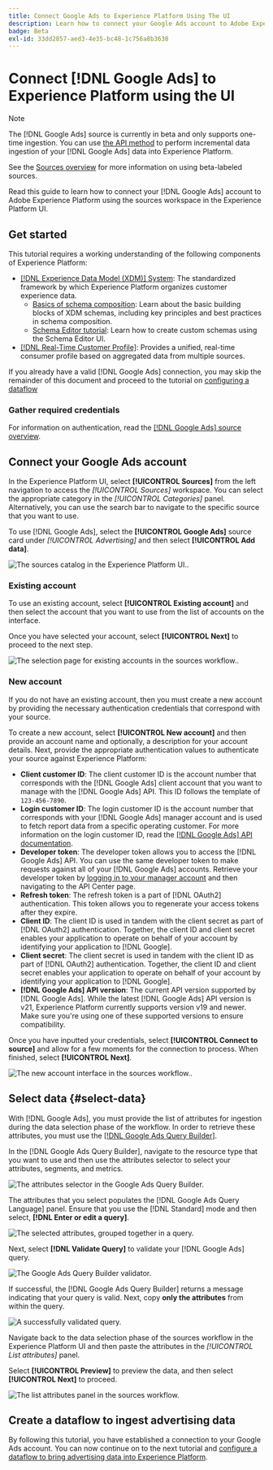 ```yaml
---
title: Connect Google Ads to Experience Platform Using The UI
description: Learn how to connect your Google Ads account to Adobe Experience Platform in the UI.
badge: Beta
exl-id: 33dd2857-aed3-4e35-bc48-1c756a8b3638
---
```

# Connect [!DNL Google Ads] to Experience Platform using the UI

>[!NOTE]
>
> The [!DNL Google Ads] source is currently in beta and only supports one-time ingestion. You can use [the API method](../../../api/create/advertising/ads.md) to perform incremental data ingestion of your [!DNL Google Ads] data into Experience Platform.
>
>See the [Sources overview](../../../../home.md#terms-and-conditions) for more information on using beta-labeled sources.

Read this guide to learn how to connect your [!DNL Google Ads] account to Adobe Experience Platform using the sources workspace in the Experience Platform UI.

## Get started

This tutorial requires a working understanding of the following components of Experience Platform:

* [[!DNL Experience Data Model (XDM)] System](../../../../../xdm/home.md): The standardized framework by which Experience Platform organizes customer experience data.
  * [Basics of schema composition](../../../../../xdm/schema/composition.md): Learn about the basic building blocks of XDM schemas, including key principles and best practices in schema composition.
  * [Schema Editor tutorial](../../../../../xdm/tutorials/create-schema-ui.md): Learn how to create custom schemas using the Schema Editor UI.
* [[!DNL Real-Time Customer Profile]](../../../../../profile/home.md): Provides a unified, real-time consumer profile based on aggregated data from multiple sources.

If you already have a valid [!DNL Google Ads] connection, you may skip the remainder of this document and proceed to the tutorial on [configuring a dataflow](../../dataflow/advertising.md)

### Gather required credentials

For information on authentication, read the [[!DNL Google Ads] source overview](../../../../connectors/advertising/ads.md).

## Connect your Google Ads account

In the Experience Platform UI, select **[!UICONTROL Sources]** from the left navigation to access the *[!UICONTROL Sources]* workspace. You can select the appropriate category in the *[!UICONTROL Categories]* panel. Alternatively, you can use the search bar to navigate to the specific source that you want to use.

To use [!DNL Google Ads], select the **[!UICONTROL Google Ads]** source card under *[!UICONTROL Advertising]* and then select **[!UICONTROL Add data]**.

![The sources catalog in the Experience Platform UI.](../../../../images/tutorials/create/ads/catalog.png).

### Existing account

To use an existing account, select **[!UICONTROL Existing account]** and then select the account that you want to use from the list of accounts on the interface.

Once you have selected your account, select **[!UICONTROL Next]** to proceed to the next step.

![The selection page for existing accounts in the sources workflow.](../../../../images/tutorials/create/ads/existing.png).

### New account

If you do not have an existing account, then you must create a new account by providing the necessary authentication credentials that correspond with your source.

To create a new account, select **[!UICONTROL New account]** and then provide an account name and optionally, a description for your account details. Next, provide the appropriate authentication values to authenticate your source against Experience Platform:

* **Client customer ID**: The client customer ID is the account number that  corresponds with the [!DNL Google Ads] client account that you want to manage with the [!DNL Google Ads] API. This ID follows the template of `123-456-7890`.
* **Login customer ID**: The login customer ID is the account number that corresponds with your [!DNL Google Ads] manager account and is used to fetch report data from a specific operating customer. For more information on the login customer ID, read the [[!DNL Google Ads] API documentation](https://developers.google.com/search-ads/reporting/concepts/login-customer-id).
* **Developer token**: The developer token allows you to access the [!DNL Google Ads] API. You can use the same developer token to make requests against all of your [!DNL Google Ads] accounts. Retrieve your developer token by [logging in to your manager account](https://ads.google.com/home/tools/manager-accounts/) and then navigating to the API Center page.
* **Refresh token**: The refresh token is a part of [!DNL OAuth2] authentication. This token allows you to regenerate your access tokens after they expire. 
* **Client ID**: The client ID is used in tandem with the client secret as part of [!DNL OAuth2] authentication. Together, the client ID and client secret enables your application to operate on behalf of your account by identifying your application to [!DNL Google].
* **Client secret**: The client secret is used in tandem with the client ID as part of [!DNL OAuth2] authentication. Together, the client ID and client secret enables your application to operate on behalf of your account by identifying your application to [!DNL Google].
* **[!DNL Google Ads] API version**: The current API version supported by [!DNL Google Ads]. While the latest [!DNL Google Ads] API version is v21, Experience Platform currently supports version v19 and newer. Make sure you're using one of these supported versions to ensure compatibility. 

Once you have inputted your credentials, select **[!UICONTROL Connect to source]** and allow for a few moments for the connection to process. When finished, select **[!UICONTROL Next]**.

![The new account interface in the sources workflow.](../../../../images/tutorials/create/ads/new.png).

## Select data {#select-data}

With [!DNL Google Ads], you must provide the list of attributes for ingestion during the data selection phase of the workflow. In order to retrieve these attributes, you must use the [[!DNL Google Ads Query Builder]](https://developers.google.com/google-ads/api/fields/v19/overview_query_builder).

In the [!DNL Google Ads Query Builder], navigate to the resource type that you want to use and then use the attributes selector to select your attributes, segments, and metrics.

![The attributes selector in the Google Ads Query Builder.](../../../../images/tutorials/create/ads/attributes.png)

The attributes that you select populates the [!DNL Google Ads Query Language] panel. Ensure that you use the [!DNL Standard] mode and then select, **[!DNL Enter or edit a query]**.

![The selected attributes, grouped together in a query.](../../../../images/tutorials/create/ads/enter-query.png)

Next, select **[!DNL Validate Query]** to validate your [!DNL Google Ads] query.

![The Google Ads Query Builder validator.](../../../../images/tutorials/create/ads/validate-query.png)

If successful, the [!DNL Google Ads Query Builder] returns a message indicating that your query is valid. Next, copy **only the attributes** from within the query.

![A successfully validated query.](../../../../images/tutorials/create/ads/copy-query.png)

Navigate back to the data selection phase of the sources workflow in the Experience Platform UI and then paste the attributes in the *[!UICONTROL List attributes]* panel.

Select **[!UICONTROL Preview]** to preview the data, and then select **[!UICONTROL Next]** to proceed.

![The list attributes panel in the sources workflow.](../../../../images/tutorials/create/ads/list-attributes.png)

## Create a dataflow to ingest advertising data

By following this tutorial, you have established a connection to your Google Ads account. You can now continue on to the next tutorial and [configure a dataflow to bring advertising data into Experience Platform](../../dataflow/advertising.md).
